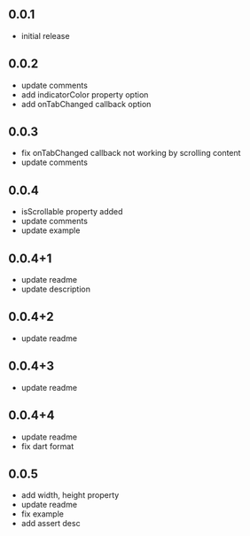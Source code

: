 ## 0.0.1

* initial release

## 0.0.2

* update comments
* add indicatorColor property option
* add onTabChanged callback option

## 0.0.3
* fix onTabChanged callback not working by scrolling content
* update comments

## 0.0.4
* isScrollable property added
* update comments
* update example

## 0.0.4+1
* update readme
* update description

## 0.0.4+2
* update readme

## 0.0.4+3
* update readme
 
## 0.0.4+4
* update readme
* fix dart format

## 0.0.5
* add width, height property
* update readme
* fix example
* add assert desc
